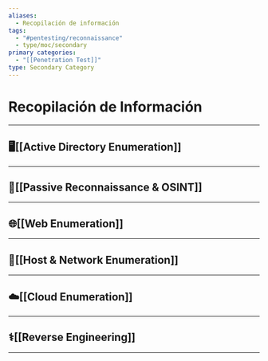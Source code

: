 ```yaml
---
aliases:
  - Recopilación de información
tags:
  - "#pentesting/reconnaissance"
  - type/moc/secondary
primary categories:
  - "[[Penetration Test]]"
type: Secondary Category
---
```

# Recopilación de Información

***

## 🖥️[[Active Directory Enumeration]]


***

## 🌿[[Passive Reconnaissance & OSINT]]


***

## 🌐[[Web Enumeration]]


***

## 📩[[Host & Network Enumeration]]


***

## ☁️[[Cloud Enumeration]]


***

## ⚕️[[Reverse Engineering]]


***
